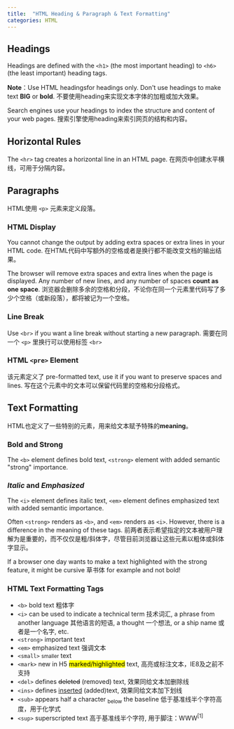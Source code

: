 ```yaml
---
title:  "HTML Heading & Paragraph & Text Formatting"
categories: HTML
---
```

## Headings

Headings are defined with the `<h1>` (the most important heading) to `<h6>` (the least important) heading tags.

**Note**：Use HTML headingsfor headings only. Don't use headings to make text **BIG** or **bold**. 不要使用heading来实现文本字体的加粗或加大效果。

Search engines use your headings to index the structure and content of your web pages. 搜索引擎使用heading来索引网页的结构和内容。

<!--more-->

## Horizontal Rules

The `<hr>` tag creates a horizontal line in an HTML page. 在网页中创建水平横线，可用于分隔内容。

## Paragraphs

HTML使用 `<p>` 元素来定义段落。

### HTML Display

You cannot change the output by adding extra spaces or extra lines in your HTML code. 在HTML代码中写额外的空格或者是换行都不能改变文档的输出结果。

The browser will remove extra spaces and extra lines when the page is displayed. Any number of new lines, and any number of spaces **count as one space**. 浏览器会删除多余的空格和分段，不论你在同一个元素里代码写了多少个空格（或新段落），都将被记为一个空格。

### Line Break

Use `<br>` if you want a line break without starting a new paragraph. 需要在同一个 `<p>` 里换行可以使用标签 `<br>`

### HTML `<pre>` Element

该元素定义了 pre-formatted text, use it if you want to preserve spaces and lines. 写在这个元素中的文本可以保留代码里的空格和分段格式。

## Text Formatting

HTML也定义了一些特别的元素，用来给文本赋予特殊的**meaning**。

### <b>Bold</b> and <strong>Strong</strong>

The `<b>` element defines bold text, `<strong>` element with added semantic "strong" importance.

### <i>Italic</i> and <em>Emphasized</em>

The `<i>` element defines italic text, `<em>` element defines emphasized text with added semantic importance.

Often `<strong>` renders as `<b>`, and `<em>` renders as `<i>`. However, there is a difference in the meaning of these tags. 
前两者表示希望指定的文本被用户理解为是重要的，而不仅仅是粗/斜体字，尽管目前浏览器让这些元素以粗体或斜体字显示。

If a browser one day wants to make a text highlighted with the strong feature, it might be cursive 草书体 for example and not bold!

### HTML Text Formatting Tags

+ `<b>` bold text 粗体字
+ `<i>` can be used to indicate a technical term 技术词汇, a phrase from another language 其他语言的短语, a thought 一个想法, or a ship name 或者是一个名字, etc.
+ `<strong>` important text
+ `<em>` emphasized text 强调文本
+ `<small>` <small>smaller</small> text
+ `<mark>` new in H5 <mark>marked/highlighted</mark> text, 高亮或标注文本，IE8及之前不支持
+ `<del>` defines <del>deleted</del> (removed) text, 效果同给文本加删除线
+ `<ins>` defines <ins>inserted</ins> (added)text, 效果同给文本加下划线
+ `<sub>` appears half a character <sub>below</sub> the baseline 低于基准线半个字符高度，用于化学式
+ `<sup>` superscripted text 高于基准线半个字符, 用于脚注：WWW<sup>[1]</sup>
